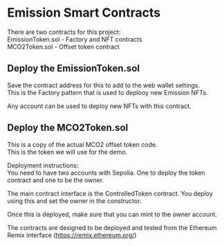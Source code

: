 # Emission Smart Contracts
There are two contracts for this project:\
EmissionToken.sol - Factory and NFT contracts\
MCO2Token.sol - Offset token contract

## Deploy the EmissionToken.sol
Save the contract address for this to add to the web wallet settings.\
This is the Factory pattern that is used to deplooy new Emission NFTs.

Any account can be used to deploy new NFTs with this contract.

## Deploy the MCO2Token.sol
This is a copy of the actual MCO2 offset token code.\
This is the token we will use for the demo.

Deployment instructions:\
You need to have two accounts with Sepolia.  One to deploy the token contract and one to be the owner.

The main contract interface is the ControlledToken contract.  You deploy using this and set the owner in the constructor.

Once this is deployed, make sure that you can mint to the owner account.

The contracts are designed to be deployed and tested from the Ethereum Remix interface (https://remix.ethereum.org/)



